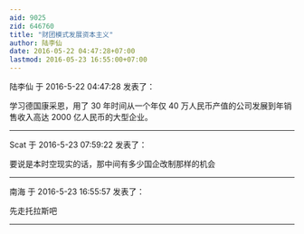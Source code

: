 ```yaml
---
aid: 9025
zid: 646760
title: "财团模式发展资本主义"
author: 陆李仙
date: 2016-05-22 04:47:28+07:00
lastmod: 2016-05-23 16:55:00+07:00
---
```


陆李仙 于 2016-5-22 04:47:28 发表了：

学习德国康采恩，用了 30 年时间从一个年仅 40 万人民币产值的公司发展到年销售收入高达 2000 亿人民币的大型企业。

---

Scat 于 2016-5-23 07:59:22 发表了：

要说是本时空现实的话，那中间有多少国企改制那样的机会

---

南海 于 2016-5-23 16:55:57 发表了：

先走托拉斯吧

---
